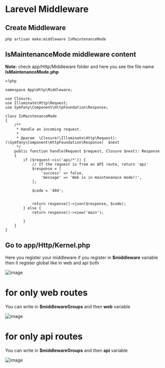 # Larevel Middleware



## Create Middleware

```
php artisan make:middleware IsMaintenanceMode
```


## IsMaintenanceMode middleware content

<b>Note:</b> check app/Http/Middleware folder and here you see the file name <b>IsMaintenanceMode.php</b>

```
<?php

namespace App\Http\Middleware;

use Closure;
use Illuminate\Http\Request;
use Symfony\Component\HttpFoundation\Response;

class IsMaintenanceMode
{
    /**
     * Handle an incoming request.
     *
     * @param  \Closure(\Illuminate\Http\Request): (\Symfony\Component\HttpFoundation\Response)  $next
     */
    public function handle(Request $request, Closure $next): Response
    {
        if ($request->is('api/*')) {
            // If the request is from an API route, return 'api'
            $response = [
                'success' => false,
                'message' => 'Web is in maintenanace mode!!',
            ];
    
            $code = '404';
            
            
            return response()->json($response, $code);
        } else {
            return response()->view('main');

        }
    }
}

```


## Go to app/Http/Kernel.php

Here you register your middleware
if you register in <b>$middleware</b> variable then it register global like in web and api both 

![image](https://github.com/junaid1109/laravelMiddleware/assets/151192808/13abc3b7-d766-4458-89d1-fc5e18f6ec9c)

# for only web routes

You can write in <b>$middlewareGroups</b> and then <b>web</b> variable

![image](https://github.com/junaid1109/laravelMiddleware/assets/151192808/2e837dd4-6c0b-4c6b-9970-47ad0bafeedc)

# for only api routes

You can write in <b>$middlewareGroups</b> and then <b>api</b> variable

![image](https://github.com/junaid1109/laravelMiddleware/assets/151192808/80c7ab3a-1967-4f75-a515-e4feeb5a4f65)
